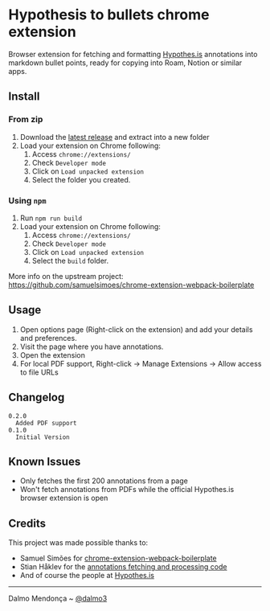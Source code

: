 # Hypothesis to bullets chrome extension

Browser extension for fetching and formatting [Hypothes.is](https://web.hypothes.is/about/) annotations into markdown bullet points, ready for copying into Roam, Notion or similar apps.

## Install

### From zip
1. Download the [latest release](https://github.com/dalmo3/hypothesis-to-bullets-chrome-extension/releases) and extract into a new folder
2. Load your extension on Chrome following:
    1. Access `chrome://extensions/`
    2. Check `Developer mode`
    3. Click on `Load unpacked extension`
    4. Select the folder you created.

### Using `npm`
1. Run `npm run build`
2. Load your extension on Chrome following:
    1. Access `chrome://extensions/`
    2. Check `Developer mode`
    3. Click on `Load unpacked extension`
    4. Select the `build` folder.

More info on the upstream project: https://github.com/samuelsimoes/chrome-extension-webpack-boilerplate

## Usage

1. Open options page (Right-click on the extension) and add your details and preferences.
2. Visit the page where you have annotations.
3. Open the extension
4. For local PDF support, Right-click -> Manage Extensions -> Allow access to file URLs

## Changelog
```
0.2.0
  Added PDF support
0.1.0
  Initial Version
```

## Known Issues
- Only fetches the first 200 annotations from a page
- Won't fetch annotations from PDFs while the official Hypothes.is browser extension is open 

## Credits

This project was made possible thanks to:
  - Samuel Simões for [chrome-extension-webpack-boilerplate](https://github.com/samuelsimoes/chrome-extension-webpack-boilerplate)
  - Stian Håklev for the [annotations fetching and processing code](https://github.com/houshuang/hypothesis-to-bullet)
  - And of course the people at [Hypothes.is](https://web.hypothes.is/about/)

-------------
Dalmo Mendonça ~ [@dalmo3](https://twitter.com/dalmo3)